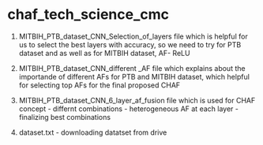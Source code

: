# chaf_tech_science_cmc

1. MITBIH_PTB_dataset_CNN_Selection_of_layers file which is helpful for us to select the best layers with accuracy, so we need to try for PTB dataset and as well as for MITBIH dataset, AF- ReLU

2. MITBIH_PTB_dataset_CNN_different _AF file which explains about the importande of different AFs for PTB and MITBIH dataset, which helpful for selecting top AFs for the final proposed CHAF

3. MITBIH_PTB_dataset_CNN_6_layer_af_fusion file which is used for CHAF concept - differnt combinations - heterogeneous AF at each layer - finalizing best combinations

4. dataset.txt - downloading datatset from drive
